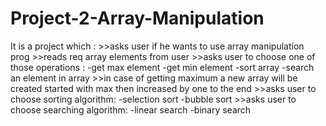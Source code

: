 # Project-2-Array-Manipulation
It is a project which :  >>asks user if he wants to use array manipulation prog   >>reads req array elements from user  >>asks user to choose one of those operations : -get max element -get min element  -sort array   -search an element in array >>in case of getting maximum a new array will be created started with max then increased by one to the end   >>asks user to choose sorting algorithm:   -selection sort    -bubble sort  >>asks user to choose searching algorithm:  -linear search   -binary search
